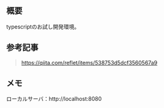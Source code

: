 
## 概要
typescriptのお試し開発環境。

## 参考記事

> https://qiita.com/reflet/items/538753d5dcf3560567a9

## メモ
ローカルサーバ：http://localhost:8080
